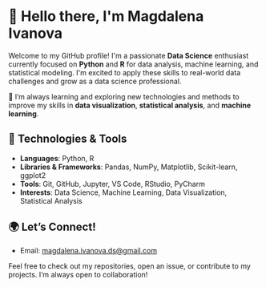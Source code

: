 # 👋 Hello there, I'm Magdalena Ivanova

Welcome to my GitHub profile! I'm a passionate **Data Science** enthusiast currently focused on **Python** and **R** for data analysis, machine learning, and statistical modeling. I'm excited to apply these skills to real-world data challenges and grow as a data science professional.

🌱 I’m always learning and exploring new technologies and methods to improve my skills in **data visualization**, **statistical analysis**, and **machine learning**.

## 🔧 Technologies & Tools

- **Languages**: Python, R
- **Libraries & Frameworks**: Pandas, NumPy, Matplotlib, Scikit-learn, ggplot2
- **Tools**: Git, GitHub, Jupyter, VS Code, RStudio, PyCharm
- **Interests**: Data Science, Machine Learning, Data Visualization, Statistical Analysis

<!---## 📈 GitHub Stats

![Magdalena's GitHub Stats](https://github-readme-stats.vercel.app/api?username=magdalena-ivanova-ds&show_icons=true&count_private=true&hide=prs&theme=dark)
--->
## 🌍 Let’s Connect!

<!---
- LinkedIn: [Magdalena Ivanova](https://www.linkedin.com/in/magdalena-ivanova/)
--->
- Email: [magdalena.ivanova.ds@gmail.com](magdalena.ivanova.ds@gmail.com)

Feel free to check out my repositories, open an issue, or contribute to my projects. I’m always open to collaboration!


<!---
magdalena-ivanova-ds/magdalena-ivanova-ds is a ✨ special ✨ repository because its `README.md` (this file) appears on your GitHub profile.
You can click the Preview link to take a look at your changes.
--->
